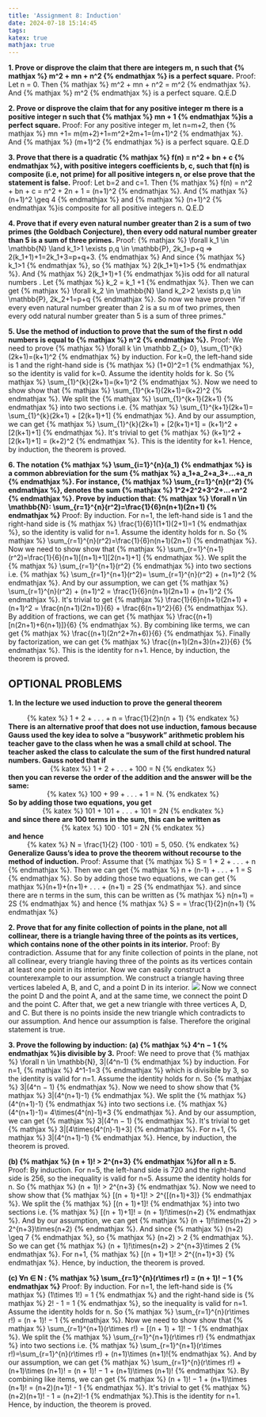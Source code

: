 ```yaml
---
title: 'Assignment 8: Induction'
date: 2024-07-18 15:14:45
tags:
katex: true
mathjax: true
---
```

**1. Prove or disprove the claim that there are integers m, n such that {% mathjax %} m^2 + mn + n^2 {% endmathjax %} is a perfect square.**
Proof: Let n = 0. Then {% mathjax %} m^2 + mn + n^2 = m^2 {% endmathjax %}. And {% mathjax %} m^2 {% endmathjax %} is a perfect square. Q.E.D

**2. Prove or disprove the claim that for any positive integer m there is a positive integer n such that {% mathjax %} mn + 1 {% endmathjax %}is a perfect square.**
Proof: For any positive integer m, let n=m+2, then {% mathjax %} mn +1= m(m+2)+1=m^2+2m+1=(m+1)^2 {% endmathjax %}. And {% mathjax %} (m+1)^2 {% endmathjax %} is a perfect square. Q.E.D

**3. Prove that there is a quadratic {% mathjax %} f(n) = n^2 + bn + c {% endmathjax %}, with positive integers coefficients b, c, such that f(n) is composite (i.e, not prime) for all positive integers n, or else prove that the statement is false.**
Proof: Let b=2 and c=1. Then {% mathjax %} f(n) = n^2 + bn + c = n^2 + 2n + 1 = (n+1)^2 {% endmathjax %}. And {% mathjax %} (n+1)^2 \geq 4 {% endmathjax %} and {% mathjax %} (n+1)^2 {% endmathjax %}is composite for all positive integers n. Q.E.D

**4. Prove that if every even natural number greater than 2 is a sum of two primes (the Goldbach Conjecture), then every odd natural number greater than 5 is a sum of three primes.**
Proof: {% mathjax %} \forall k_1 \in \mathbb{N} \land k_1>1 \exists p,q \in \mathbb{P}, 2k_1=p+q => 2(k_1+1)+1=2k_1+3=p+q+3. {% endmathjax %} And since {% mathjax %} k_1>1 {% endmathjax %}, so {% mathjax %} 2(k_1+1)+1>5 {% endmathjax %}. And {% mathjax %} 2(k_1+1)+1 {% endmathjax %}is odd for all natural numbers . Let {% mathjax %} k_2 = k_1 +1 {% endmathjax %}. Then we can get {% mathjax %} \forall k_2 \in \mathbb{N} \land k_2>2 \exists p,q \in \mathbb{P}, 2k_2+1=p+q {% endmathjax %}. So now we have proven "if every even natural number greater than 2 is a su m of two primes, then every odd natural number greater than 5 is a sum of three primes."


**5. Use the method of induction to prove that the sum of the first n odd numbers is equal to {% mathjax %} n^2 {% endmathjax %}.**
Proof: We need to prove {% mathjax %} \forall k \in \mathbb Z_{> 0}, \sum_{1}^{k}(2k+1)=(k+1)^2 {% endmathjax %} by induction.
For k=0, the left-hand side is 1 and the right-hand side is {% mathjax %} (1+0)^2=1 {% endmathjax %}, so the identity is valid for k=0.
Assume the identity holds for k. So {% mathjax %} \sum_{1}^{k}(2k+1)=(k+1)^2 {% endmathjax %}. Now we need to show show that {% mathjax %} \sum_{1}^{k+1}(2k+1)=(k+2)^2 {% endmathjax %}. We split the {% mathjax %} \sum_{1}^{k+1}(2k+1) {% endmathjax %} into two sections i.e. {% mathjax %} \sum_{1}^{k+1}(2k+1)= \sum_{1}^{k}(2k+1) + [2(k+1)+1] {% endmathjax %}. And by our assumption, we can get {% mathjax %} \sum_{1}^{k}(2k+1) + [2(k+1)+1] = (k+1)^2 + [2(k+1)+1] {% endmathjax %}. It's trivial to get {% mathjax %} (k+1)^2 + [2(k+1)+1] = (k+2)^2 {% endmathjax %}. This is the identity for k+1. Hence, by induction, the theorem is proved.

**6. The notation {% mathjax %} \sum_{i=1}^{n}(a_1) {% endmathjax %} is a common abbreviation for the sum {% mathjax %} a_1+a_2+a_3+...+a_n	{% endmathjax %}. For instance, {% mathjax %} \sum_{r=1}^{n}(r^2) {% endmathjax %}, denotes the sum {% mathjax %} 1^2+2^2+3^2+...+n^2 {% endmathjax %}. Prove by induction that: {% mathjax %} \forall n \in \mathbb{N}: \sum_{r=1}^{n}(r^2)=\frac{1}{6}n(n+1)(2n+1) {% endmathjax %}**
Proof: By induction.
For n=1, the left-hand side is 1 and the right-hand side is {% mathjax %} \frac{1}{6}1(1+1)(2+1)=1 {% endmathjax %}, so the identity is valid for n=1.
Assume the identity holds for n. So {% mathjax %} \sum_{r=1}^{n}(r^2)=\frac{1}{6}n(n+1)(2n+1) {% endmathjax %}. Now we need to show show that {% mathjax %} \sum_{r=1}^{n+1}(r^2)=\frac{1}{6}(n+1)[(n+1)+1][2(n+1)+1] {% endmathjax %}. We split the {% mathjax %} \sum_{r=1}^{n+1}(r^2) {% endmathjax %} into two sections i.e. {% mathjax %} \sum_{r=1}^{n+1}(r^2)= \sum_{r=1}^{n}(r^2) + (n+1)^2 {% endmathjax %}. And by our assumption, we can get {% mathjax %} \sum_{r=1}^{n}(r^2) + (n+1)^2 = \frac{1}{6}n(n+1)(2n+1) + (n+1)^2 {% endmathjax %}. It's trivial to get {% mathjax %} \frac{1}{6}n(n+1)(2n+1) + (n+1)^2 =  \frac{n(n+1)(2n+1)}{6} + \frac{6(n+1)^2}{6} {% endmathjax %}. By addition of fractions, we can get {% mathjax %} \frac{(n+1)[n(2n+1)+6(n+1)]}{6} {% endmathjax %}. By combining like terms, we can get {% mathjax %} \frac{(n+1)(2n^2+7n+6)}{6} {% endmathjax %}. Finally by factorization, we can get {% mathjax %} \frac{(n+1)(2n+3)(n+2)}{6} {% endmathjax %}. This is the identity for n+1. Hence, by induction, the theorem is proved.

## OPTIONAL PROBLEMS
**1. In the lecture we used induction to prove the general theorem**
      <div align="center"> 
        {% katex %}
          1 + 2 + . . . + n = \frac{1}{2}n(n + 1)
        {% endkatex %}
      </div>
      **There is an alternative proof that does not use induction, famous because Gauss used the key idea to solve a “busywork” arithmetic problem his teacher gave to the class when he was a small child at school. The teacher asked the class to calculate the sum of the first hundred natural numbers. Gauss noted that if**
      <div align="center"> 
        {% katex %}
          1 + 2 + . . . + 100 = N
        {% endkatex %} 
      </div>
      **then you can reverse the order of the addition and the answer will be the same:**
      <div align="center"> 
        {% katex %}
          100 + 99 + . . . + 1 = N.
        {% endkatex %}
      </div>
      **So by adding those two equations, you get**
      <div align="center"> 
        {% katex %}
          101 + 101 + . . . + 101 = 2N
        {% endkatex %}
      </div>
      **and since there are 100 terms in the sum, this can be written as**
      <div align="center"> 
        {% katex %}
          100 · 101 = 2N
        {% endkatex %}
      </div>
      **and hence**
      <div align="center"> 
        {% katex %}
          N = \frac{1}{2} (100 · 101) = 5, 050.
        {% endkatex %}
      </div>
      **Generalize Gauss’s idea to prove the theorem without recourse to the method of induction.**
Proof: Assume that {% mathjax %} S = 1 + 2 + . . . + n {% endmathjax %}. Then we can get {% mathjax %} n + (n-1) + . . . + 1 = S {% endmathjax %}. So by adding those two equations, we can get {% mathjax %}(n+1)+(n+1)+ . . . + (n+1) = 2S {% endmathjax %}. and since there are n terms in the sum, this can be written as {% mathjax %} n(n+1) = 2S {% endmathjax %} and hence {% mathjax %} S = = \frac{1}{2}n(n+1) {% endmathjax %}

**2. Prove that for any finite collection of points in the plane, not all collinear, there is a triangle having three of the points as its vertices, which contains none of the other points in its interior.**
Proof: By contradiction.
Assume that for any finite collection of points in the plane, not all collinear, every triangle having three of the points as its vertices contain at least one point in its interior. Now we can easily construct a counterexample to our assumption. We construct a triangle having three vertices labeled A, B, and C, and a point D in its interior. ![](/img/A8O2.jpg) Now we connect the point D and the point A, and at the same time, we connect the point D and the point C. After that, we get a new triangle with three vertices A, D, and C. But there is no points inside the new triangle which contradicts to our assumption. And hence our assumption is false. Therefore the original statement is true.


**3. Prove the following by induction:**
  **(a) {% mathjax %} 4^n − 1 {% endmathjax %}is divisible by 3.**
    Proof: We need to prove that {% mathjax %}  \forall n \in \mathbb{N}, 3|(4^n-1) {% endmathjax %} by induction.
    For n=1, {% mathjax %} 4^1-1=3 {% endmathjax %} which is divisible by 3, so the identity is valid for n=1.
    Assume the identity holds for n. So {% mathjax %} 3|(4^n − 1) {% endmathjax %}. Now we need to show show that {% mathjax %} 3|(4^(n+1)-1) {% endmathjax %}. We split the {% mathjax %} (4^(n+1)-1) {% endmathjax %} into two sections i.e. {% mathjax %} (4^(n+1)-1)= 4\times(4^(n)-1)+3 {% endmathjax %}. And by our assumption, we can get {% mathjax %} 3|(4^n − 1) {% endmathjax %}. It's trivial to get {% mathjax %} 3|[4\times(4^(n)-1)+3] {% endmathjax %}. For n+1, {% mathjax %} 3|(4^(n+1)-1) {% endmathjax %}. Hence, by induction, the theorem is proved.

  **(b) {% mathjax %} (n + 1)! > 2^{n+3} {% endmathjax %}for all n ≥ 5.**
    Proof: By induction.
    For n=5, the left-hand side is 720 and the right-hand side is 256, so the inequality is valid for n=5.
    Assume the identity holds for n. So {% mathjax %} (n + 1)! > 2^{n+3} {% endmathjax %}. Now we need to show show that {% mathjax %} [(n + 1)+1]! > 2^{[(n+1)+3]} {% endmathjax %}. We split the {% mathjax %} [(n + 1)+1]! {% endmathjax %} into two sections i.e. {% mathjax %} [(n + 1)+1]! = (n + 1)!\times(n+2) {% endmathjax %}. And by our assumption, we can get {% mathjax %} (n + 1)!\times(n+2) > 2^{n+3}\times(n+2) {% endmathjax %}. And since {% mathjax %} (n+2) \geq 7 {% endmathjax %}, so {% mathjax %} (n+2) > 2 {% endmathjax %}. So we can get {% mathjax %} (n + 1)!\times(n+2) > 2^{n+3}\times 2 {% endmathjax %}. For n+1, {% mathjax %} [(n + 1)+1]! > 2^{(n+1)+3} {% endmathjax %}. Hence, by induction, the theorem is proved.
  
  **(c) ∀n ∈ N : {% mathjax %} \sum_{r=1}^{n}(r\times r!) = (n + 1)! − 1 {% endmathjax %}**
    Proof: By induction.
    For n=1, the left-hand side is {% mathjax %} (1\times 1!) = 1 {% endmathjax %} and the right-hand side is {% mathjax %} 2! - 1 = 1 {% endmathjax %}, so the inequality is valid for n=1.
    Assume the identity holds for n. So {% mathjax %} \sum_{r=1}^{n}(r\times r!) = (n + 1)! − 1 {% endmathjax %}. Now we need to show show that {% mathjax %} \sum_{r=1}^{n+1}(r\times r!) = [(n + 1) + 1]! − 1 {% endmathjax %}. We split the {% mathjax %} \sum_{r=1}^{n+1}(r\times r!) {% endmathjax %} into two sections i.e. {% mathjax %} \sum_{r=1}^{n+1}(r\times r!)=\sum_{r=1}^{n}(r\times r!) + (n+1)\times (n+1)!{% endmathjax %}. And by our assumption, we can get {% mathjax %} \sum_{r=1}^{n}(r\times r!) + (n+1)\times (n+1)! = (n + 1)! − 1 +  (n+1)\times (n+1)! {% endmathjax %}. By combining like items, we can get {% mathjax %} (n + 1)! − 1 +  (n+1)\times (n+1)! = (n+2)(n+1)! - 1 {% endmathjax %}. It's trivial to get {% mathjax %} (n+2)(n+1)! - 1 = (n+2)!-1 {% endmathjax %}.This is the identity for n+1. Hence, by induction, the theorem is proved.
  